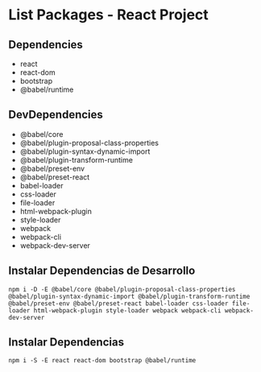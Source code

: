 # List Packages - React Project

## Dependencies

- react
- react-dom
- bootstrap
- @babel/runtime

## DevDependencies

- @babel/core
- @babel/plugin-proposal-class-properties
- @babel/plugin-syntax-dynamic-import
- @babel/plugin-transform-runtime
- @babel/preset-env
- @babel/preset-react
- babel-loader
- css-loader
- file-loader
- html-webpack-plugin
- style-loader
- webpack
- webpack-cli
- webpack-dev-server

## Instalar Dependencias de Desarrollo

```npm
npm i -D -E @babel/core @babel/plugin-proposal-class-properties @babel/plugin-syntax-dynamic-import @babel/plugin-transform-runtime @babel/preset-env @babel/preset-react babel-loader css-loader file-loader html-webpack-plugin style-loader webpack webpack-cli webpack-dev-server
```

## Instalar Dependencias

```npm
npm i -S -E react react-dom bootstrap @babel/runtime
```